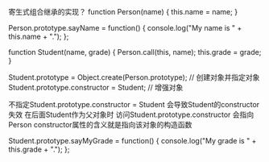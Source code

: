 寄生式组合继承的实现？
  function Person(name) {
    this.name = name;
  }

  Person.prototype.sayName = function() {
    console.log("My name is " + this.name + ".");
  };

  function Student(name, grade) {
    Person.call(this, name);
    this.grade = grade;
  }

  Student.prototype = Object.create(Person.prototype); // 创建对象并指定对象
  Student.prototype.constructor = Student; // 增强对象

  不指定Student.prototype.constructor = Student 会导致Student的constructor失效 在后面Student作为父对象时 访问Student.prototype.constructor 会指向Person
  constructor属性的含义就是指向该对象的构造函数

  Student.prototype.sayMyGrade = function() {
    console.log("My grade is " + this.grade + ".");
  };
